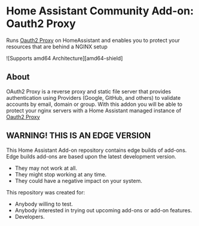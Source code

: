 # Home Assistant Community Add-on: Oauth2 Proxy

Runs [Oauth2 Proxy][oauth2-proxy] on HomeAssistant and enables you to protect your resources that are behind a NGINX setup

![Supports amd64 Architecture][amd64-shield]

## About

OAuth2 Proxy is a reverse proxy and static file server that provides authentication using Providers (Google, GitHub, and others) to validate accounts by email, domain or group.
With this addon you will be able to protect your nginx servers with a Home Assistant managed instance of [Oauth2 Proxy][oauth2-proxy]

## WARNING! THIS IS AN EDGE VERSION

This Home Assistant Add-on repository contains edge builds of add-ons.
Edge builds add-ons are based upon the latest development version.

- They may not work at all.
- They might stop working at any time.
- They could have a negative impact on your system.

This repository was created for:

- Anybody willing to test.
- Anybody interested in trying out upcoming add-ons or add-on features.
- Developers.

[oauth2-proxy]: https://oauth2-proxy.github.io/oauth2-proxy/
